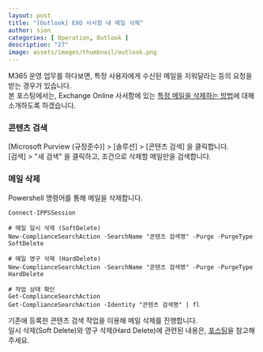 ```yaml
---
layout: post
title: "[Outlook] EXO 사서함 내 메일 삭제"
author: sion
categories: [ Operation, Outlook ]
description: "27"
image: assets/images/thumbnail/outlook.png
---
```


M365 운영 업무를 하다보면, 특정 사용자에게 수신된 메일을 지워달라는 등의 요청을 받는 경우가 있습니다.  
본 포스팅에서는, Exchange Online 사서함에 있는 [특정 메일을 삭제하는 방법][1]에 대해 소개하도록 하겠습니다.


### 콘텐츠 검색

[Microsoft Purview (규정준수)] > [솔루션] > [콘텐츠 검색] 을 클릭합니다.  
[검색] > "새 검색" 을 클릭하고, 조건으로 삭제할 메일만을 검색합니다.  


### 메일 삭제

Powershell 명령어를 통해 메일을 삭제합니다.  

```
Connect-IPPSSession

# 메일 일시 삭제 (SoftDelete)
New-ComplianceSearchAction -SearchName "콘텐츠 검색명" -Purge -PurgeType SoftDelete

# 메일 영구 삭제 (HardDelete)
New-ComplianceSearchAction -SearchName "콘텐츠 검색명" -Purge -PurgeType HardDelete

# 작업 상태 확인
Get-ComplianceSearchAction
Get-ComplianceSearchAction -Identity "콘텐츠 검색명" | fl
```
기존에 등록한 콘텐츠 검색 작업을 이용해 메일 삭제를 진행합니다.  
일시 삭제(Soft Delete)와 영구 삭제(Hard Delete)에 관련된 내용은, [포스팅][2]을 참고해주세요.  


[1]: ("https://learn.microsoft.com/ko-kr/purview/ediscovery-search-for-and-delete-email-messages")
[2]: ("https://sixxon.github.io/operation/outlook/2024/02/26/20_%EC%82%AD%EC%A0%9C%EB%90%9C-%EB%A9%94%EC%9D%BC-%EB%B0%8F-%EC%82%AC%EC%84%9C%ED%95%A8.html")
